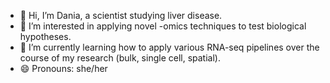 - 👋 Hi, I’m Dania, a scientist studying liver disease.
- 👀 I’m interested in applying novel -omics techniques to test biological hypotheses.
- 🌱 I’m currently learning how to apply various RNA-seq pipelines over the course of my research (bulk, single cell, spatial).
- 😄 Pronouns: she/her

<!---
dania-ab/dania-ab is a ✨ special ✨ repository because its `README.md` (this file) appears on your GitHub profile.
You can click the Preview link to take a look at your changes.
--->
